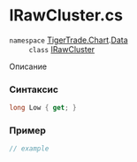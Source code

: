 
# IRawCluster.cs
`namespace` [TigerTrade.Chart](../../../../TigerTrade.Chart.md).[Data](../../../../TigerTrade.Chart/Data.md)  
&nbsp;&nbsp;&nbsp;&nbsp;&nbsp;&nbsp;&nbsp;&nbsp;&nbsp;`class` [IRawCluster](../../IRawCluster.cs.md)

Описание

### Синтаксис
```csharp
long Low { get; }
```
### Пример  
```csharp
// example
```
